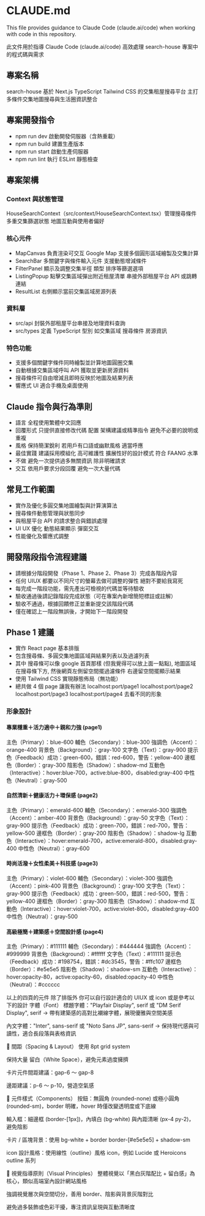 # CLAUDE.md

This file provides guidance to Claude Code (claude.ai/code) when working with code in this repository.

此文件用於指導 Claude Code (claude.ai/code) 高效處理 search-house 專案中的程式碼與需求

## 專案名稱

search-house 基於 Next.js TypeScript Tailwind CSS 的交集租屋搜尋平台 主打多條件交集地圖搜尋與生活圈資訊整合

## 專案開發指令

* npm run dev 啟動開發伺服器（含熱重載）
* npm run build 建置生產版本
* npm run start 啟動生產伺服器
* npm run lint 執行 ESLint 靜態檢查

## 專案架構

### Context 與狀態管理

HouseSearchContext（src/context/HouseSearchContext.tsx）管理搜尋條件 多重交集篩選狀態 地圖互動與使用者偏好

### 核心元件

* MapCanvas 負責渲染可交互 Google Map 支援多個圓形區域繪製及交集計算
* SearchBar 多關鍵字與條件輸入元件 支援動態增減條件
* FilterPanel 顯示及調整交集半徑 類型 排序等篩選選項
* ListingPopup 點擊交集區域彈出附近租屋清單 串接外部租屋平台 API 或跳轉連結
* ResultList 右側顯示當前交集區域房源列表

### 資料層

* src/api 封裝外部租屋平台串接及地理資料查詢
* src/types 定義 TypeScript 型別 如交集區域 搜尋條件 房源資訊

### 特色功能

* 支援多個關鍵字條件同時繪製並計算地圖圓圈交集
* 自動根據交集區域呼叫 API 獲取並更新房源資料
* 搜尋條件可自由增減且即時反映於地圖及結果列表
* 響應式 UI 適合手機及桌面使用

## Claude 指令與行為準則

* 語言 全程使用繁體中文回應
* 回覆形式 只提供直接修改代碼 配置 架構建議或精準指令 避免不必要的說明或重複
* 風格 保持簡潔銳利 若用戶有口語或幽默風格 適當呼應
* 最佳實踐 建議採用模組化 高可維護性 擴展性好的設計模式 符合 FAANG 水準
* 不做 避免一次提供過多無關資訊 除非明確請求
* 交互 依用戶要求分段回覆 避免一次大量代碼

## 常見工作範圍

* 實作及優化多圓交集地圖繪製與計算演算法
* 搜尋條件動態管理與狀態同步
* 與租屋平台 API 的請求整合與錯誤處理
* UI UX 優化 動態結果顯示 彈窗交互
* 性能優化及響應式調整

## 開發階段指令流程建議

* 請根據分階段開發（Phase 1、Phase 2、Phase 3）完成各階段內容
* 任何 UIUX 都要以不同尺寸的螢幕去做可調整的彈性 絕對不要給我寫死
* 每完成一階段功能，需先產出可檢視的代碼並等待驗收
* 驗收通過後請記錄階段完成狀態（可在專案內新增簡短標註或註解）
* 驗收不通過，根據回饋修正並重新提交該階段代碼
* 僅在確認上一階段無誤後，才開始下一階段開發

## Phase 1 建議

* 實作 React page 基本排版
* 包含搜尋條、多圓交集地圖區域與結果列表以及過濾列表
* 其中 搜尋條可以像 google 首頁那樣 (但我覺得可以放上面一點點), 地圖區域在搜尋條下方, 然後網頁左側留空間擺過濾條件 右邊留空間擺顯示結果
* 使用 Tailwind CSS 實現靜態佈局（無功能）
* 總共做 4 個 page 讓我有辦法 localhost\:port/page1 localhost\:port/page2 localhost\:port/page3 localhost\:port/page4 去看不同的形象

### 形象設計

#### 專業穩重＋活力適中＋親和力強 (page1)

主色（Primary）：blue-600
輔色（Secondary）：blue-300
強調色（Accent）：orange-400
背景色（Background）：gray-100
文字色（Text）：gray-900
提示色（Feedback）成功：green-600，錯誤：red-600，警告：yellow-400
邊框色（Border）：gray-300
陰影色（Shadow）：shadow-md
互動色（Interactive）：hover\:blue-700，active\:blue-800，disabled\:gray-400
中性色（Neutral）：gray-500

#### 自然清新＋健康活力＋環保感 (page2)

主色（Primary）：emerald-600
輔色（Secondary）：emerald-300
強調色（Accent）：amber-400
背景色（Background）：gray-50
文字色（Text）：gray-900
提示色（Feedback）成功：green-700，錯誤：red-700，警告：yellow-500
邊框色（Border）：gray-200
陰影色（Shadow）：shadow-lg
互動色（Interactive）：hover\:emerald-700，active\:emerald-800，disabled\:gray-400
中性色（Neutral）：gray-600

#### 時尚活潑＋女性柔美＋科技感 (page3)

主色（Primary）：violet-600
輔色（Secondary）：violet-300
強調色（Accent）：pink-400
背景色（Background）：gray-100
文字色（Text）：gray-900
提示色（Feedback）成功：green-500，錯誤：red-500，警告：yellow-400
邊框色（Border）：gray-300
陰影色（Shadow）：shadow-md
互動色（Interactive）：hover\:violet-700，active\:violet-800，disabled\:gray-400
中性色（Neutral）：gray-500

#### 高級極簡＋建築感＋空間設計感 (page4)

主色（Primary）：#111111
輔色（Secondary）：#444444
強調色（Accent）：#999999
背景色（Background）：#ffffff
文字色（Text）：#111111
提示色（Feedback）成功：#198754，錯誤：#dc3545，警告：#ffc107
邊框色（Border）：#e5e5e5
陰影色（Shadow）：shadow-sm
互動色（Interactive）：hover\:opacity-80，active\:opacity-60，disabled\:opacity-40
中性色（Neutral）：#cccccc

以上的四頁的元件 除了排版外 你可以自行設計適合的 UIUX 或 icon
或是參考以下的設計
字體（Font）
標題字體："Playfair Display", serif 或 "DM Serif Display", serif
→ 帶有建築感的高對比襯線字體，展現優雅與空間美感

內文字體："Inter", sans-serif 或 "Noto Sans JP", sans-serif
→ 保持現代感與可讀性，適合長段落與表格資訊

📐 間距（Spacing & Layout）
使用 8pt grid system

保持大量 留白（White Space），避免元素過度擁擠

卡片元件間距建議：gap-6 ～ gap-8

邊距建議：p-6 ～ p-10，營造空氣感

🧊 元件樣式（Components）
按鈕：無圓角 (rounded-none) 或極小圓角 (rounded-sm)，border 明確，hover 時僅改變透明度或下底線

輸入框：細邊框 (border-[1px])，內填白 (bg-white) 與內距清晰 (px-4 py-2)，避免陰影

卡片 / 區塊背景：使用 bg-white + border border-[#e5e5e5] + shadow-sm

icon 設計風格：使用線性（outline）風格 icon，例如 Lucide 或 Heroicons outline 系列

🎨 視覺指導原則（Visual Principles）
整體視覺以「黑白灰階配比 + 留白感」為核心，類似高端室內設計網站風格

強調視覺層次與空間切分，善用 border、陰影與背景灰階對比

避免過多裝飾或色彩干擾，專注資訊呈現與互動清晰度
